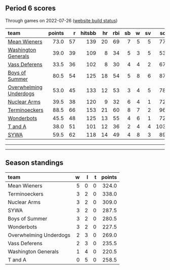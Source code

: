 

## Period 6 scores

Through games on 2022-07-26 ([website build status](https://github.com/brian-bot/pl-site/actions))


|team                                              | points|  r| hitsbb| hr| rbi| sb|  w| sv|  so|   era|  whip|
|:-------------------------------------------------|------:|--:|------:|--:|---:|--:|--:|--:|---:|-----:|-----:|
|[Mean Wieners](./meanwieners)                     |   73.0| 57|    139| 20|  69|  7|  5|  5|  77| 3.729| 1.214|
|[Washington Generals](./washingtongenerals)       |   39.0| 39|    109|  8|  34|  5|  3|  5|  53| 3.268| 1.168|
|[Vass Deferens](./vassdeferens)                   |   33.5| 36|    102|  8|  30|  4|  4|  2|  67| 2.739| 1.043|
|[Boys of Summer](./boysofsummer)                  |   80.5| 54|    125| 18|  54|  5|  8|  6|  87| 2.025| 0.875|
|[Overwhelming Underdogs](./overwhelmingunderdogs) |   53.0| 45|    133| 12|  53|  3|  4|  5|  78| 4.275| 1.025|
|[Nuclear Arms](./nucleararms)                     |   39.5| 38|    120|  9|  32|  6|  4|  1|  72| 3.818| 1.152|
|[Terminoeckers](./terminoeckers)                  |   88.5| 66|    153| 21|  60|  8|  7|  2|  96| 1.866| 0.951|
|[Wonderbots](./wonderbots)                        |   45.5| 48|    125| 13|  55|  4|  6|  1|  72| 4.461| 1.317|
|[T and A](./tanda)                                |   38.0| 51|    101| 12|  36|  2|  4|  4| 103| 4.472| 1.397|
|[SYWA](./sywa)                                    |   59.5| 62|    118| 14|  49|  4|  8|  3|  89| 4.212| 1.176|

* * *
* * *

## Season standings


|team                   |  w|  l|  t| points|
|:----------------------|--:|--:|--:|------:|
|Mean Wieners           |  5|  0|  0|  324.0|
|Terminoeckers          |  3|  2|  0|  338.0|
|Nuclear Arms           |  3|  2|  0|  309.0|
|SYWA                   |  3|  2|  0|  287.5|
|Boys of Summer         |  3|  2|  0|  280.5|
|Wonderbots             |  3|  2|  0|  227.5|
|Overwhelming Underdogs |  2|  3|  0|  269.0|
|Vass Deferens          |  2|  3|  0|  235.5|
|Washington Generals    |  1|  4|  0|  220.5|
|T and A                |  0|  5|  0|  258.5|


